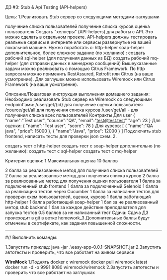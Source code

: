 ДЗ #3: Stub & Api Testing (API-helpers)

Цель:
1.Реализовать Stub сервер со следующими методами-заглушами

получение списка пользователей
получение списка курсов
оценка пользователя
Создать "хелперы" (API-helpers) для работы с API.
Это можно сделать в отдельном проекте. API-helpers должны тестировать реальные сервисы в интернете или сервисы развернутые на вашей локальной машине.
Нужно поработать с:
http-helper
soap-helper
дополнительное, более сложное задание (по желанию) :
создать рабочий sql-helper (для получения данных из БД)
создать рабочий mq-helper (для отправки данных в менеджер сообщений)
Вышеуказанные задачи можно реализовать с помощью Citrus Framework.
По http запросам можно применить RestAssured, Retrofit или Citrus (на ваше усмотрение).
Для заглушек можно использовать Wiremock или Citrus Framework (на ваше усмотрение).


Описание/Пошаговая инструкция выполнения домашнего задания:
Необходимо реализовать Stub сервер на Wiremock со следующими endpoint'ами:
/user/get/{id} для получение оценки пользователя
/cource/get/all для получения списка курсов
/user/get/all - для получения списка всех пользователей
Контракты
Для user
{
"name":"Test user",
"cource":"QA",
"email":"test@test.test"
"age": 23
}
Для оценки:
{
"name":"Test user",
"score": 78
}
Для курсов:
[
{
"name":"QA java",
"price": 15000
},
{
"name":"Java",
"price": 12000
}
]
Подключить stub frontend, написать тесты для проверки json cхем.
2.

создать тест с http-helper
создать тест с soap-helper
дополнительно (по желанию):
создать тест с sql-helper
создать тест с mq-helper

Критерии оценки:
1.Максимальная оценка 10 баллов

2 балла за реализованные метод для получения списка пользователей
2 балла за реализованные метод для получения списка курсов
2 балла за реализованные метод для получения оценки пользователя
1 балла за подключенный stub frontend
1 балла за подключенный Selenoid
1 балла за реализацию тестов через Cucumber
1 балла за написание тестов для проверки схем пользователей, оценки, курсов
1 балла работающий http-helper
1 балла работающий soap-helper
1 бал за не реализованный метод stub backend
1 бал за каждое действие преподавателя для запуска тестов
0.5 баллов за не написанный тест
Сдача:
Сдача ДЗ происходит в git в ветке homework_3
Дополнительные баллы будут отмечены в сертификате, как задания повышенной сложности.




------------------------------

#// Выполнить команды:

1.Запустить приклад:
java -jar .\easy-app-0.0.1-SNAPSHOT.jar
2.Запустить автотесты и проверить, что все работает на живом сервисе


**WireMock**
1.Поднять docker с wiremock
docker pull wiremock latest
docker run -d -p 9991:8080 wiremock/wiremock
2.Запустить автотесты и проверить что все работает на заглушках
